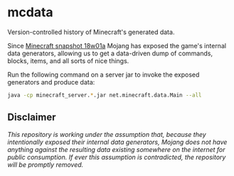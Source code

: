 # mcdata
Version-controlled history of Minecraft's generated data.

Since [Minecraft snapshot 18w01a](https://minecraft.net/en-us/article/minecraft-snapshot-18w01a) Mojang has exposed the game's internal data generators, allowing us to get a data-driven dump of commands, blocks, items, and all sorts of nice things.

Run the following command on a server jar to invoke the exposed generators and produce data:

```bash
java -cp minecraft_server.*.jar net.minecraft.data.Main --all
```

## Disclaimer
*This repository is working under the assumption that, because they intentionally exposed their internal data generators, Mojang does not have anything against the resulting data existing somewhere on the internet for public consumption. If ever this assumption is contradicted, the repository will be promptly removed.*
